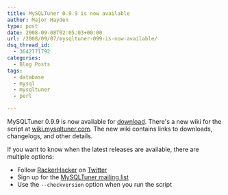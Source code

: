 ```yaml
---
title: MySQLTuner 0.9.9 is now available
author: Major Hayden
type: post
date: 2008-09-08T02:05:03+00:00
url: /2008/09/07/mysqltuner-099-is-now-available/
dsq_thread_id:
  - 3642771792
categories:
  - Blog Posts
tags:
  - database
  - mysql
  - mysqltuner
  - perl

---
```

MySQLTuner 0.9.9 is now available for [download][1]. There's a new wiki for the script at [wiki.mysqltuner.com][2]. The new wiki contains links to downloads, changelogs, and other details.

If you want to know when the latest releases are available, there are multiple options:

  * Follow [RackerHacker][3] on [Twitter][4]
  * Sign up for the [MySQLTuner mailing list][5]
  * Use the `--checkversion` option when you run the script

 [1]: http://mysqltuner.pl/
 [2]: http://wiki.mysqltuner.com
 [3]: http://twitter.com/RackerHacker/
 [4]: http://twitter.com/
 [5]: http://wiki.mysqltuner.com/MySQLTuner#Mailing_List

